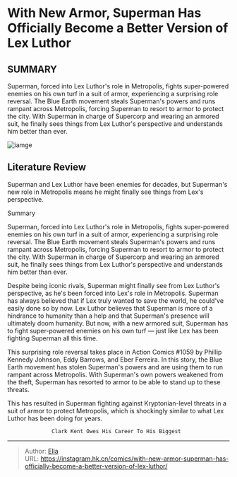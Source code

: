 # With New Armor, Superman Has Officially Become a Better Version of Lex Luthor


## SUMMARY 



  Superman, forced into Lex Luthor&#39;s role in Metropolis, fights super-powered enemies on his own turf in a suit of armor, experiencing a surprising role reversal.   The Blue Earth movement steals Superman&#39;s powers and runs rampant across Metropolis, forcing Superman to resort to armor to protect the city.   With Superman in charge of Supercorp and wearing an armored suit, he finally sees things from Lex Luthor&#39;s perspective and understands him better than ever.  

![iamge](https://static1.srcdn.com/wordpress/wp-content/uploads/2023/08/superman-and-lex-luthor.jpg)

## Literature Review

Superman and Lex Luthor have been enemies for decades, but Superman&#39;s new role in Metropolis means he might finally see things from Lex&#39;s perspective.





Summary

  Superman, forced into Lex Luthor&#39;s role in Metropolis, fights super-powered enemies on his own turf in a suit of armor, experiencing a surprising role reversal.   The Blue Earth movement steals Superman&#39;s powers and runs rampant across Metropolis, forcing Superman to resort to armor to protect the city.   With Superman in charge of Supercorp and wearing an armored suit, he finally sees things from Lex Luthor&#39;s perspective and understands him better than ever.  







Despite being iconic rivals, Superman might finally see from Lex Luthor&#39;s perspective, as he&#39;s been forced into Lex&#39;s role in Metropolis. Superman has always believed that if Lex truly wanted to save the world, he could&#39;ve easily done so by now. Lex Luthor believes that Superman is more of a hindrance to humanity than a help and that Superman&#39;s presence will ultimately doom humanity. But now, with a new armored suit, Superman has to fight super-powered enemies on his own turf — just like Lex has been fighting Superman all this time.

This surprising role reversal takes place in Action Comics #1059 by Phillip Kennedy Johnson, Eddy Barrows, and Eber Ferreira. In this story, the Blue Earth movement has stolen Superman&#39;s powers and are using them to run rampant across Metropolis. With Superman&#39;s own powers weakened from the theft, Superman has resorted to armor to be able to stand up to these threats.

          




This has resulted in Superman fighting against Kryptonian-level threats in a suit of armor to protect Metropolis, which is shockingly similar to what Lex Luthor has been doing for years.

                  Clark Kent Owes His Career To His Biggest 

---

> Author: [Ella](https://instagram.hk.cn/)  
> URL: https://instagram.hk.cn/comics/with-new-armor-superman-has-officially-become-a-better-version-of-lex-luthor/  

